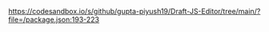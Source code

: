 https://codesandbox.io/s/github/gupta-piyush19/Draft-JS-Editor/tree/main/?file=/package.json:193-223